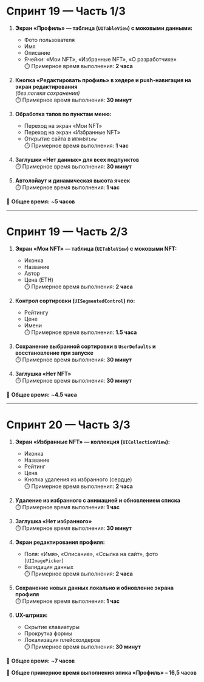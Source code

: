 # Спринт 19 — Часть 1/3

1. **Экран «Профиль» — таблица (`UITableView`) с моковыми данными:**
   - Фото пользователя
   - Имя
   - Описание
   - Ячейки: «Мои NFT», «Избранные NFT», «О разработчике»  
   ⏱️ Примерное время выполнения: **2 часа**

2. **Кнопка «Редактировать профиль» в хедере и push-навигация на экран редактирования**  
   _(без логики сохранения)_  
   ⏱️ Примерное время выполнения: **30 минут**

3. **Обработка тапов по пунктам меню:**
   - Переход на экран «Мои NFT»
   - Переход на экран «Избранные NFT»
   - Открытие сайта в `WKWebView`  
   ⏱️ Примерное время выполнения: **1 час**

4. **Заглушки «Нет данных» для всех подпунктов**  
   ⏱️ Примерное время выполнения: **30 минут**

5. **Автолэйаут и динамическая высота ячеек**  
   ⏱️ Примерное время выполнения: **1 час**

📌 **Общее время:** ~**5 часов**

---

# Спринт 19 — Часть 2/3

1. **Экран «Мои NFT» — таблица (`UITableView`) с моковыми NFT:**
   - Иконка
   - Название
   - Автор
   - Цена (ETH)  
   ⏱️ Примерное время выполнения: **2 часа**

2. **Контрол сортировки (`UISegmentedControl`) по:**
   - Рейтингу
   - Цене
   - Имени  
   ⏱️ Примерное время выполнения: **1.5 часа**

3. **Сохранение выбранной сортировки в `UserDefaults` и восстановление при запуске**  
   ⏱️ Примерное время выполнения: **30 минут**

4. **Заглушка «Нет NFT»**  
   ⏱️ Примерное время выполнения: **30 минут**

📌 **Общее время:** ~**4.5 часа**

---

# Спринт 20 — Часть 3/3

1. **Экран «Избранные NFT» — коллекция (`UICollectionView`):**
   - Иконка
   - Название
   - Рейтинг
   - Цена
   - Кнопка удаления из избранного (сердце)  
   ⏱️ Примерное время выполнения: **2 часа**

2. **Удаление из избранного с анимацией и обновлением списка**  
   ⏱️ Примерное время выполнения: **1 час**

3. **Заглушка «Нет избранного»**  
   ⏱️ Примерное время выполнения: **30 минут**

4. **Экран редактирования профиля:**
   - Поля: «Имя», «Описание», «Ссылка на сайт», фото (`UIImagePicker`)
   - Валидация данных  
   ⏱️ Примерное время выполнения: **2 часа**

5. **Сохранение новых данных локально и обновление экрана профиля**  
   ⏱️ Примерное время выполнения: **1 час**

6. **UX-штрихи:**
   - Скрытие клавиатуры
   - Прокрутка формы
   - Локализация плейсхолдеров  
   ⏱️ Примерное время выполнения: **30 минут**

📌 **Общее время:** ~**7 часов**

📌 **Общее примерное время выполнения эпика «Профиль» – 16,5 часов**

